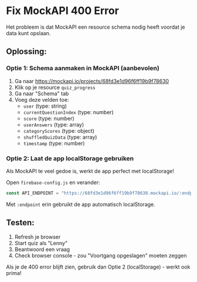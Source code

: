 # Fix MockAPI 400 Error

Het probleem is dat MockAPI een resource schema nodig heeft voordat je data kunt opslaan.

## Oplossing:

### Optie 1: Schema aanmaken in MockAPI (aanbevolen)

1. Ga naar https://mockapi.io/projects/68fd3e1d96f6ff19b9f78630
2. Klik op je resource `quiz_progress`
3. Ga naar "Schema" tab
4. Voeg deze velden toe:
   - `user` (type: string)
   - `currentQuestionIndex` (type: number)
   - `score` (type: number)
   - `userAnswers` (type: array)
   - `categoryScores` (type: object)
   - `shuffledQuizData` (type: array)
   - `timestamp` (type: number)

### Optie 2: Laat de app localStorage gebruiken

Als MockAPI te veel gedoe is, werkt de app perfect met localStorage! 

Open `firebase-config.js` en verander:
```javascript
const API_ENDPOINT = "https://68fd3e1d96f6ff19b9f78630.mockapi.io/:endpoint";
```

Met `:endpoint` erin gebruikt de app automatisch localStorage.

## Testen:

1. Refresh je browser
2. Start quiz als "Lenny"
3. Beantwoord een vraag
4. Check browser console - zou "Voortgang opgeslagen" moeten zeggen

Als je de 400 error blijft zien, gebruik dan Optie 2 (localStorage) - werkt ook prima!

